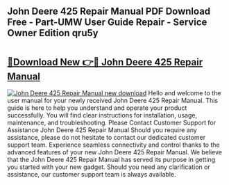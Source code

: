 ## John Deere 425 Repair Manual PDF Download Free - Part-UMW User Guide Repair - Service Owner Edition qru5y

# <h2><a href="http://bc85771.oget.top/?id=John+Deere+425+Repair+Manual">🔗Download New 👉🔴 John Deere 425 Repair Manual</a></h2>

[![John Deere 425 Repair Manual new download](https://i.imgur.com/5g1atiW.png)](http://bc85771.oget.top/?id=John+Deere+425+Repair+Manual)
Hello and welcome to the user manual for your newly received John Deere 425 Repair Manual. This guide is here to help you understand and operate your product successfully. You will find clear instructions for installation, usage, maintenance, and troubleshooting. Please Contact Customer Support for Assistance John Deere 425 Repair Manual Should you require any assistance, please do not hesitate to contact our dedicated customer support team. Experience seamless connectivity and control thanks to the advanced features of your new John Deere 425 Repair Manual. We believe that the John Deere 425 Repair Manual has served its purpose in getting you started with your new gadget. Should you need any clarification or assistance, our customer support team is always available.
